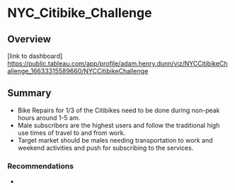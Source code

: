 # NYC_Citibike_Challenge

## Overview
[link to dashboard] https://public.tableau.com/app/profile/adam.henry.dunn/viz/NYCCitibikeChallenge_16633315589660/NYCCitibikeChallenge

## Summary
* Bike Repairs for 1/3 of the Citibikes need to be done during non-peak hours around 1-5 am.
* Male subscribers are the highest users and follow the traditional high use times of travel to and from work.
* Target market should be males needing transportation to work and weekend activities and push for subscribing to the services.

### Recommendations
* 

